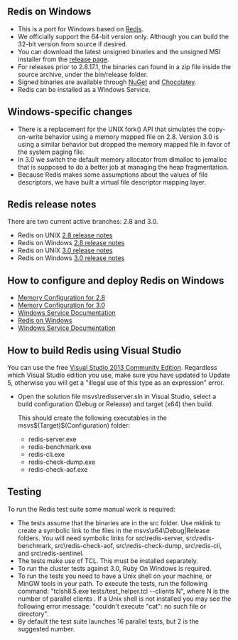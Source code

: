 ## Redis on Windows 

- This is a port for Windows based on [Redis](https://github.com/antirez/redis).
- We officially support the 64-bit version only. Although you can build the 32-bit version from source if desired.
- You can download the latest unsigned binaries and the unsigned MSI installer from the [release page](http://github.com/MSOpenTech/redis/releases "Release page").
- For releases prior to 2.8.17.1, the binaries can found in a zip file inside the source archive, under the bin/release folder.
- Signed binaries are available through [NuGet](https://www.nuget.org/packages/Redis-64/) and [Chocolatey](https://chocolatey.org/packages/redis-64).
- Redis can be installed as a Windows Service.

## Windows-specific changes
- There is a replacement for the UNIX fork() API that simulates the copy-on-write behavior using a memory mapped file on 2.8. Version 3.0 is using a similar behavior but dropped the memory mapped file in favor of the system paging file.
- In 3.0 we switch the default memory allocator from dlmalloc to jemalloc that is supposed to do a better job at managing the heap fragmentation.
- Because Redis makes some assumptions about the values of file descriptors, we have built a virtual file descriptor mapping layer. 

## Redis release notes

There are two current active branches: 2.8 and 3.0.

- Redis on UNIX [2.8 release notes](https://raw.githubusercontent.com/antirez/redis/2.8/00-RELEASENOTES)
- Redis on Windows [2.8 release notes](https://raw.githubusercontent.com/MSOpenTech/redis/2.8/Redis%20on%20Windows%20Release%20Notes.md)
- Redis on UNIX [3.0 release notes](https://raw.githubusercontent.com/antirez/redis/3.0/00-RELEASENOTES)
- Redis on Windows [3.0 release notes](https://raw.githubusercontent.com/MSOpenTech/redis/3.0/Redis%20on%20Windows%20Release%20Notes.md)

## How to configure and deploy Redis on Windows

- [Memory Configuration for 2.8](https://github.com/MSOpenTech/redis/wiki/Memory-Configuration "Memory Configuration")
- [Memory Configuration for 3.0](https://github.com/MSOpenTech/redis/wiki/Memory-Configuration-For-Redis-3.0 "Memory Configuration")
- [Windows Service Documentation](https://raw.githubusercontent.com/MSOpenTech/redis/3.0/Windows%20Service%20Documentation.md "Windows Service Documentation")
- [Redis on Windows](https://raw.githubusercontent.com/MSOpenTech/redis/2.8/Redis%20on%20Windows.md "Redis on Windows")
- [Windows Service Documentation](https://raw.githubusercontent.com/MSOpenTech/redis/2.8/Windows%20Service%20Documentation.md "Windows Service Documentation")

## How to build Redis using Visual Studio

You can use the free [Visual Studio 2013 Community Edition](http://www.visualstudio.com/products/visual-studio-community-vs). Regardless which Visual Studio edition you use, make sure you have updated to Update 5, otherwise you will get a "illegal use of this type as an expression" error.

- Open the solution file msvs\redisserver.sln in Visual Studio, select a build configuration (Debug or Release) and target (x64) then build.

    This should create the following executables in the msvs\$(Target)\$(Configuration) folder:

    - redis-server.exe
    - redis-benchmark.exe
    - redis-cli.exe
    - redis-check-dump.exe
    - redis-check-aof.exe

## Testing

To run the Redis test suite some manual work is required:

- The tests assume that the binaries are in the src folder. Use mklink to create a symbolic link to the files in the msvs\x64\Debug|Release folders. You will
  need symbolic links for src\redis-server, src\redis-benchmark, src\redis-check-aof, src\redis-check-dump, src\redis-cli, and src\redis-sentinel.
- The tests make use of TCL. This must be installed separately.
- To run the cluster tests against 3.0, Ruby On Windows is required.
- To run the tests you need to have a Unix shell on your machine, or MinGW tools in your path. To execute the tests, run the following command: 
  "tclsh8.5.exe tests/test_helper.tcl --clients N", where N is the number of parallel clients . If a Unix shell is not installed you may see the 
  following error message: "couldn't execute "cat": no such file or directory".
- By default the test suite launches 16 parallel tests, but 2 is the suggested number. 
  